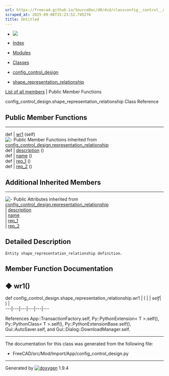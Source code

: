 ```yaml
---
url: https://freecad.github.io/SourceDoc/d0/dcd/classconfig__control__design_1_1shape__representation__relationship.html
scraped_at: 2025-09-08T15:23:52.745276
title: Untitled
---
```


  * [ ![](https://www.freecad.org/svg/logo-freecad.svg) ](https://freecadweb.org "FreeCAD")
  * [Index](../../index.html "Index")
  * [Modules](../../modules.html "Modules list")
  * [Classes](../../annotated.html "Annotated list")

  * [config_control_design](../../d4/d07/namespaceconfig__control__design.html)
  * [shape_representation_relationship](../../d0/dcd/classconfig__control__design_1_1shape__representation__relationship.html)

[List of all members](../../d3/de6/classconfig__control__design_1_1shape__representation__relationship-members.html) | Public Member Functions

config_control_design.shape_representation_relationship Class Reference

##  Public Member Functions  
  
---  
def | [wr1](../../d0/dcd/classconfig__control__design_1_1shape__representation__relationship.html#a858c3cb2a103553ac9d5f2939d5e694a) (self)  
![-](../../closed.png) Public Member Functions inherited from
[config_control_design.representation_relationship](../../d4/d40/classconfig__control__design_1_1representation__relationship.html)  
def | [description](../../d4/d40/classconfig__control__design_1_1representation__relationship.html#adc3bf4540870181ffe99ba6dfc8348db) ()  
def | [name](../../d4/d40/classconfig__control__design_1_1representation__relationship.html#a04e7abf08405068db5533cb5070e7efc) ()  
def | [rep_1](../../d4/d40/classconfig__control__design_1_1representation__relationship.html#a505706c739d9fb4a1f9f419618dd5e38) ()  
def | [rep_2](../../d4/d40/classconfig__control__design_1_1representation__relationship.html#a55df592256075e1b1d81a46001c29d81) ()  
  
##  Additional Inherited Members  
  
---  
![-](../../closed.png) Public Attributes inherited from
[config_control_design.representation_relationship](../../d4/d40/classconfig__control__design_1_1representation__relationship.html)  
|
[description](../../d4/d40/classconfig__control__design_1_1representation__relationship.html#aab935dde9138799f7d72470ea0217acf)  
|
[name](../../d4/d40/classconfig__control__design_1_1representation__relationship.html#a8d76fb20273ba52da85cf0cac339e304)  
|
[rep_1](../../d4/d40/classconfig__control__design_1_1representation__relationship.html#adba0d73ab39c2a11db0c26e9f385c365)  
|
[rep_2](../../d4/d40/classconfig__control__design_1_1representation__relationship.html#a11e3f73a6aa633e78f6a515054755136)  
  
## Detailed Description

    
    
    Entity shape_representation_relationship definition.

## Member Function Documentation

## ◆ wr1()

def config_control_design.shape_representation_relationship.wr1  | ( |  | _self_| ) |   
---|---|---|---|---|---  
  
References App::TransactionFactory.self, Py::PythonExtension< T >.self(),
Py::PythonClass< T >.self(), Py::PythonExtensionBase.self(),
Gui::AutoSaver.self, and Gui::Dialog::DownloadManager.self.

* * *

The documentation for this class was generated from the following file:

  * FreeCAD/src/Mod/Import/App/config_control_design.py

* * *

Generated by
[![doxygen](../../doxygen.svg)](https://www.doxygen.org/index.html) 1.9.4

